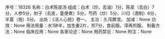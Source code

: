 序号：18326
名称：白术陈皮汤
组成：白术（炒，去油）1分，陈皮（去白）7分，人参5分，附子（去皮，童便煮）5分，芍药（炒）5分，川归（酒制）6分，半夏（炮）5分。
出处：《活人心统》卷一。
主治：久泻脾泄。
加减：None
功效：None
用法用量：水1钟半，加生姜2片，煎7分，食前服。滓再煎服。
制备方法：None
临床应用：None
各家论述：None
用药禁忌：None
附注：None
